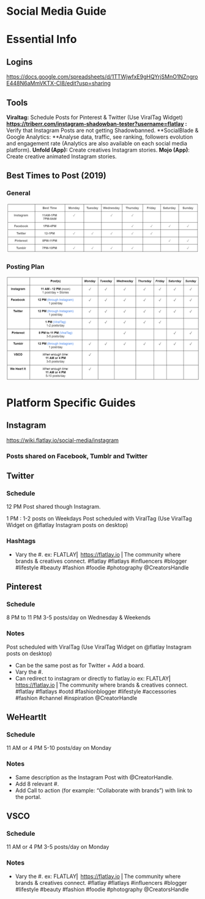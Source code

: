 <!-- TITLE: Social Media -->

# Social Media Guide

# Essential Info
## Logins
https://docs.google.com/spreadsheets/d/1TTWjwfxE9gHQYrjSMnO1NZngroE448N6aMmVKTX-CI8/edit?usp=sharing

## Tools
**Viraltag:** Schedule Posts for Pinterest & Twitter (Use ViralTag Widget)
**https://triberr.com/instagram-shadowban-tester?username=flatlay :** Verify that Instagram Posts are not getting Shadowbanned.
**SocialBlade & Google Analytics: **Analyse data, traffic, see ranking, followers evolution and engagement rate (Analytics are also available on each social media platform).
**Unfold (App):** Create creatives Instagram stories.
**Mojo (App)**: Create creative animated Instagram stories.

## Best Times to Post (2019)
### General

![Best Times To Post](/uploads/best-times-to-post.png "Best Times To Post")

### Posting Plan

![Posting Plan](/uploads/posting-plan.png "Posting Plan")
# Platform Specific Guides
## Instagram 
https://wiki.flatlay.io/social-media/instagram

### Posts shared on Facebook, Tumblr and Twitter

## Twitter
### Schedule

12 PM Post shared though Instagram.

1 PM : 1-2 posts on Weekdays 
Post scheduled with ViralTag (Use ViralTag Widget on @flatlay Instagram posts on desktop)

### Hashtags
- Vary the #.
ex: 
FLATLAY⎜ https://flatlay.io ⎜The community where brands & creatives connect. 
#flatlay #flatlays #influencers #blogger #lifestyle #beauty #fashion #foodie #photography @CreatorsHandle

## Pinterest
### Schedule
8 PM to 11 PM 
3-5 posts/day on Wednesday & Weekends
### Notes
Post scheduled with ViralTag (Use ViralTag Widget on @flatlay Instagram posts on desktop)
- Can be the same post as for Twitter + Add a board.
- Vary the #.
- Can redirect to instagram or directly to flatlay.io
ex:
FLATLAY⎜ https://flatlay.io ⎜The community where brands & creatives connect. 
#flatlay #flatlays #ootd #fashionblogger #lifestyle #accessories #fashion #channel #inspiration @CreatorHandle
## WeHeartIt
### Schedule
11 AM or 4 PM
5-10 posts/day on Monday

### Notes
- Same description as the Instagram Post with @CreatorHandle.
- Add 8 relevant #.
- Add Call to action (for example: “Collaborate with brands”) with link to the portal.


## VSCO
### Schedule
11 AM or 4 PM
3-5 posts/day on Monday

### Notes
- Vary the #.
ex: 
FLATLAY⎜ https://flatlay.io ⎜The community where brands & creatives connect. 
#flatlay #flatlays #influencers #blogger #lifestyle #beauty #fashion #foodie #photography @CreatorsHandle



